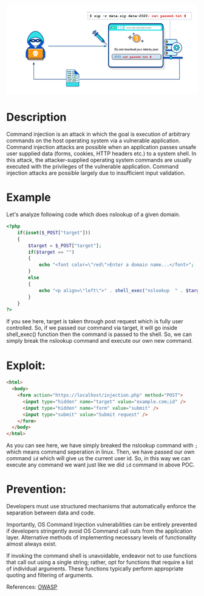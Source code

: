 ![Command Injection](image/commandi.png?raw=true "Command Injection")

# Description
Command injection is an attack in which the goal is execution of arbitrary commands on the host operating system via a vulnerable application. Command injection attacks are possible when an application passes unsafe user supplied data (forms, cookies, HTTP headers etc.) to a system shell. In this attack, the attacker-supplied operating system commands are usually executed with the privileges of the vulnerable application. Command injection attacks are possible largely due to insufficient input validation.


# Example
Let's analyze following code which does nslookup of a given domain.

```php
<?php
    if(isset($_POST["target"]))
    {
        $target = $_POST["target"];
        if($target == "")
        {
            echo "<font color=\"red\">Enter a domain name...</font>";
        }
        else
        {
            echo "<p align=\"left\">" . shell_exec("nslookup  " . $target . "</p>";
        }
    }
?>
```
If you see here, target is taken through post request which is fully user controlled. So, if we passed our command via target, it will go inside shell_exec() function then the command is passed to the shell. So, we can simply break the nslookup command and execute our own new command.

# Exploit:
```html
<html>
  <body>
    <form action="https://localhost/injection.php" method="POST">
      <input type="hidden" name="target" value="example.com;id" />
      <input type="hidden" name="form" value="submit" />
      <input type="submit" value="Submit request" />
    </form>
  </body>
</html>

```
As you can see here, we have simply breaked the nslookup command with `;` which means command seperation in linux. Then, we have passed our own command `id` which will give us the current user id. So, in this way we can execute any command we want just like we did `id` command in above POC.


# Prevention:
Developers must use structured mechanisms that automatically enforce the separation between data and code.

Importantly, OS Command Injection vulnerabilities can be entirely prevented if developers stringently avoid OS Command call outs from the application layer. Alternative methods of implementing necessary levels of functionality almost always exist.

If invoking the command shell is unavoidable, endeavor not to use functions that call out using a single string; rather, opt for functions that require a list of individual arguments. These functions typically perform appropriate quoting and filtering of arguments.

References: [OWASP](https://www.owasp.org/index.php/Command_Injection)
